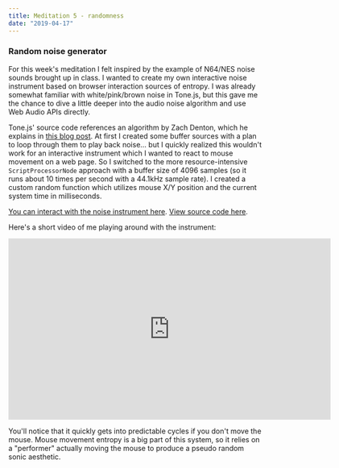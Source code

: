 ```yaml
---
title: Meditation 5 - randomness
date: "2019-04-17"
---
```


### Random noise generator

For this week's meditation I felt inspired by the example of N64/NES noise sounds brought up in class. I wanted to create my own interactive noise instrument based on browser interaction sources of entropy. I was already somewhat familiar with white/pink/brown noise in Tone.js, but this gave me the chance to dive a little deeper into the audio noise algorithm and use Web Audio APIs directly.

Tone.js' source code references an algorithm by Zach Denton, which he explains in [this blog post](https://noisehack.com/generate-noise-web-audio-api/). At first I created some buffer sources with a plan to loop through them to play back noise... but I quickly realized this wouldn't work for an interactive instrument which I wanted to react to mouse movement on a web page. So I switched to the more resource-intensive `ScriptProcessorNode` approach with a buffer size of 4096 samples (so it runs about 10 times per second with a 44.1kHz sample rate). I created a custom random function which utilizes mouse X/Y position and the current system time in milliseconds.

[You can interact with the noise instrument here](/projects/electronic-rituals/randomness). [View source code here](https://github.com/adidahiya/website/blob/develop/src/pages/projects/electronic-rituals/randomness.tsx#L129).

Here's a short video of me playing around with the instrument:

<iframe src="https://player.vimeo.com/video/331130997?loop=1&title=0&byline=0&portrait=0" width="640" height="360" frameborder="0" webkitallowfullscreen mozallowfullscreen allowfullscreen></iframe>

You'll notice that it quickly gets into predictable cycles if you don't move the mouse. Mouse movement entropy is a big part of this system, so it relies on a "performer" actually moving the mouse to produce a pseudo random sonic aesthetic.
